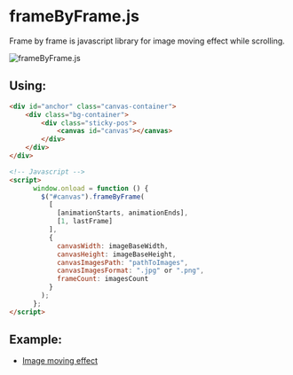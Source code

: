 # frameByFrame.js
Frame by frame is javascript library for image moving effect while scrolling.

![frameByFrame.js](http://iself-inox.ru/img/gif.gif)

## Using:
```html
<div id="anchor" class="canvas-container">
    <div class="bg-container">
        <div class="sticky-pos">
            <canvas id="canvas"></canvas>
        </div>
    </div>
</div>

<!-- Javascript -->
<script>
      window.onload = function () {
        $("#canvas").frameByFrame(
          [
            [animationStarts, animationEnds],
            [1, lastFrame]
          ],
          {
            canvasWidth: imageBaseWidth,
            canvasHeight: imageBaseHeight,
            canvasImagesPath: "pathToImages",
            canvasImagesFormat: ".jpg" or ".png",
            frameCount: imagesCount
          }
        );
      };
</script>
```

## Example:
- [Image moving effect](https://codesandbox.io/s/musing-banzai-unhed)

